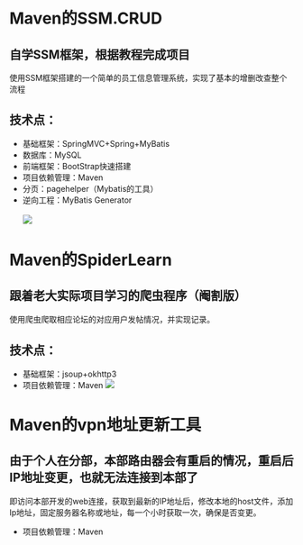Maven的SSM.CRUD
=============
自学SSM框架，根据教程完成项目
---------
使用SSM框架搭建的一个简单的员工信息管理系统，实现了基本的增删改查整个流程

技术点：
---------
* 基础框架：SpringMVC+Spring+MyBatis
* 数据库：MySQL
* 前端框架：BootStrap快速搭建
* 项目依赖管理：Maven
* 分页：pagehelper（Mybatis的工具）
* 逆向工程：MyBatis Generator<br><br>
![](https://github.com/a306946338/COM.WANG/blob/master/ssm-crud.jpg)  



Maven的SpiderLearn
=============
跟着老大实际项目学习的爬虫程序（阉割版）
---------
使用爬虫爬取相应论坛的对应用户发帖情况，并实现记录。

技术点：
---------
* 基础框架：jsoup+okhttp3
* 项目依赖管理：Maven
![](https://github.com/a306946338/COM.WANG/blob/master/SpiderLearn.jpg)

Maven的vpn地址更新工具
=============
由于个人在分部，本部路由器会有重启的情况，重启后IP地址变更，也就无法连接到本部了
---------
即访问本部开发的web连接，获取到最新的IP地址后，修改本地的host文件，添加Ip地址，固定服务器名称或地址，每一个小时获取一次，确保是否变更。
* 项目依赖管理：Maven

